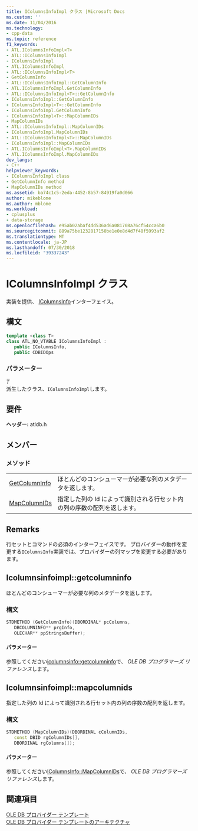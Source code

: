 ```yaml
---
title: IColumnsInfoImpl クラス |Microsoft Docs
ms.custom: ''
ms.date: 11/04/2016
ms.technology:
- cpp-data
ms.topic: reference
f1_keywords:
- ATL.IColumnsInfoImpl<T>
- ATL::IColumnsInfoImpl
- IColumnsInfoImpl
- ATL.IColumnsInfoImpl
- ATL::IColumnsInfoImpl<T>
- GetColumnInfo
- ATL::IColumnsInfoImpl::GetColumnInfo
- ATL.IColumnsInfoImpl.GetColumnInfo
- ATL::IColumnsInfoImpl<T>::GetColumnInfo
- IColumnsInfoImpl::GetColumnInfo
- IColumnsInfoImpl<T>::GetColumnInfo
- IColumnsInfoImpl.GetColumnInfo
- IColumnsInfoImpl<T>::MapColumnIDs
- MapColumnIDs
- ATL::IColumnsInfoImpl::MapColumnIDs
- IColumnsInfoImpl.MapColumnIDs
- ATL::IColumnsInfoImpl<T>::MapColumnIDs
- IColumnsInfoImpl::MapColumnIDs
- ATL.IColumnsInfoImpl<T>.MapColumnIDs
- ATL.IColumnsInfoImpl.MapColumnIDs
dev_langs:
- C++
helpviewer_keywords:
- IColumnsInfoImpl class
- GetColumnInfo method
- MapColumnIDs method
ms.assetid: ba74c1c5-2eda-4452-8b57-84919fa0d066
author: mikeblome
ms.author: mblome
ms.workload:
- cplusplus
- data-storage
ms.openlocfilehash: e95ab02abaf4dd536ad6a081708a76cf54cca6b0
ms.sourcegitcommit: 889a75be1232817150be1e0e8d4d7f48f5993af2
ms.translationtype: MT
ms.contentlocale: ja-JP
ms.lasthandoff: 07/30/2018
ms.locfileid: "39337243"
---
```

# <a name="icolumnsinfoimpl-class"></a>IColumnsInfoImpl クラス
実装を提供、 [IColumnsInfo](https://msdn.microsoft.com/library/ms724541.aspx)インターフェイス。  
  
## <a name="syntax"></a>構文

```cpp
template <class T>  
class ATL_NO_VTABLE IColumnsInfoImpl :   
   public IColumnsInfo,    
   public CDBIDOps  
```  
  
### <a name="parameters"></a>パラメーター  
 *T*  
 派生したクラス、`IColumnsInfoImpl`します。  

## <a name="requirements"></a>要件  
 **ヘッダー:** atldb.h  
  
## <a name="members"></a>メンバー  
  
### <a name="methods"></a>メソッド  
  
|||  
|-|-|  
|[GetColumnInfo](#getcolumninfo)|ほとんどのコンシューマーが必要な列のメタデータを返します。|  
|[MapColumnIDs](#mapcolumnids)|指定した列の Id によって識別される行セット内の列の序数の配列を返します。|  
  
## <a name="remarks"></a>Remarks  
 行セットとコマンドの必須のインターフェイスです。 プロバイダーの動作を変更する`IColumnsInfo`実装では、プロバイダーの列マップを変更する必要があります。  

## <a name="getcolumninfo"></a> Icolumnsinfoimpl::getcolumninfo
ほとんどのコンシューマーが必要な列のメタデータを返します。  
  
### <a name="syntax"></a>構文  
  
```cpp
STDMETHOD (GetColumnInfo)(DBORDINAL* pcColumns,  
   DBCOLUMNINFO** prgInfo,  
   OLECHAR** ppStringsBuffer);  
```  
  
#### <a name="parameters"></a>パラメーター  
 参照してください[icolumnsinfo::getcolumninfo](https://msdn.microsoft.com/library/ms722704.aspx)で、 *OLE DB プログラマーズ リファレンス*します。  

## <a name="mapcolumnids"></a> Icolumnsinfoimpl::mapcolumnids
指定した列の Id によって識別される行セット内の列の序数の配列を返します。  
  
### <a name="syntax"></a>構文  
  
```cpp
STDMETHOD (MapColumnIDs)(DBORDINAL cColumnIDs,  
   const DBID rgColumnIDs[],  
   DBORDINAL rgColumns[]);  
```  
  
#### <a name="parameters"></a>パラメーター  
 参照してください[IColumnsInfo::MapColumnIDs](https://msdn.microsoft.com/library/ms714200.aspx)で、 *OLE DB プログラマーズ リファレンス*します。  
  
## <a name="see-also"></a>関連項目  
 [OLE DB プロバイダー テンプレート](../../data/oledb/ole-db-provider-templates-cpp.md)   
 [OLE DB プロバイダー テンプレートのアーキテクチャ](../../data/oledb/ole-db-provider-template-architecture.md)
